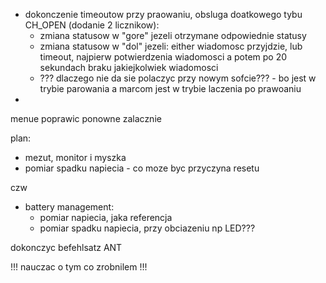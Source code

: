 - dokonczenie timeoutow przy praowaniu, obsluga doatkowego tybu CH_OPEN (dodanie 2 licznikow):
	- zmiana statusow w "gore" jezeli otrzymane odpowiednie statusy
	- zmiana statusow w "dol" jezeli: either wiadomosc przyjdzie, lub timeout, najpierw potwierdzenia wiadomosci a potem po 20 sekundach braku jakiejkolwiek wiadomosci
	- ??? dlaczego nie da sie polaczyc przy nowym sofcie??? - bo jest w trybie parowania a marcom jest w trybie  laczenia po prawoaniu
- 

menue poprawic ponowne zalacznie

plan:
- mezut, monitor i myszka
- pomiar spadku napiecia - co moze byc przyczyna resetu


czw
- battery management:
	- pomiar napiecia, jaka referencja
	- pomiar spadku napiecia, przy obciazeniu np LED???

dokonczyc befehlsatz ANT

!!! nauczac o tym co zrobnilem !!!